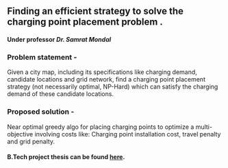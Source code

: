 ## Finding an efficient strategy to solve the charging point placement problem .

#### Under professor *Dr. Samrat Mondal*

### Problem statement - 
Given a city map, including its specifications like charging demand, candidate locations and grid network, find a charging point placement strategy (not necessarily optimal, NP-Hard) which can satisfy the charging demand of these candidate locations.


### Proposed solution - 
Near optimal greedy algo for placing charging points to optimize a multi-objective involving costs like: Charging point installation cost, travel penalty and grid penalty.

#### B.Tech project thesis can be found [here](https://github.com/viskey98/Btp-EV/blob/master/Thesis.pdf).
